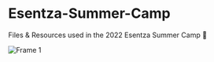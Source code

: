 # Esentza-Summer-Camp
Files & Resources used in the 2022 Esentza Summer Camp 🚀

![Frame 1](https://user-images.githubusercontent.com/45521157/172809585-6f4992e9-6ba6-4992-a105-bb2a541740eb.png)
